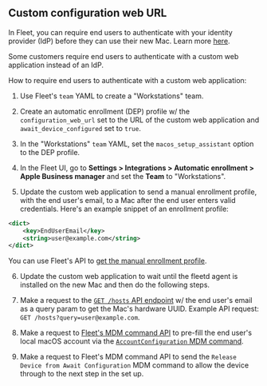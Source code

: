## Custom configuration web URL

In Fleet, you can require end users to authenticate with your identity provider (IdP) before they can use their new Mac. Learn more [here](../Using%20Fleet/MDM-macOS-setup-experience.md#end-user-authentication-and-eula).

Some customers require end users to authenticate with a custom web application instead of an IdP.

How to require end users to authenticate with a custom web application:

1. Use Fleet's `team` YAML to create a "Workstations" team.

2. Create an automatic enrollment (DEP) profile w/ the `configuration_web_url` set to the URL of the custom web application and `await_device_configured` set to `true`.

3. In the "Workstations" `team` YAML, set the `macos_setup_assistant` option to the DEP profile.

4. In the Fleet UI, go to **Settings > Integrations > Automatic enrollment > Apple Business manager** and set the **Team** to "Workstations".

5. Update the custom web application to send a manual enrollment profile, with the end user's email, to a Mac after the end user enters valid credentials. Here's an example snippet of an enrollment profile:

```xml
<dict>
	<key>EndUserEmail</key>
	<string>user@example.com</string>
</dict>
```

You can use Fleet's API to [get the manual enrollment profile](https://fleetdm.com/docs/rest-api/rest-api#get-manual-enrollment-profile).

6. Update the custom web application to wait until the fleetd agent is installed on the new Mac and then do the following steps.

7. Make a request to the [`GET /hosts` API endpoint](https://fleetdm.com/docs/rest-api/rest-api#list-hosts) w/ the end user's email as a query param to get the Mac's hardware UUID. Example API request: `GET /hosts?query=user@example.com`.

8. Make a request to [Fleet's MDM command API](https://fleetdm.com/docs/rest-api/rest-api#run-custom-mdm-command) to pre-fill the end user's local macOS account via the [`AccountConfiguration` MDM command](https://developer.apple.com/documentation/devicemanagement/accountconfigurationcommand/command).

9. Make a request to Fleet's MDM command API to send the `Release Device from Await Configuration` MDM command to allow the device through to the next step in the set up.
